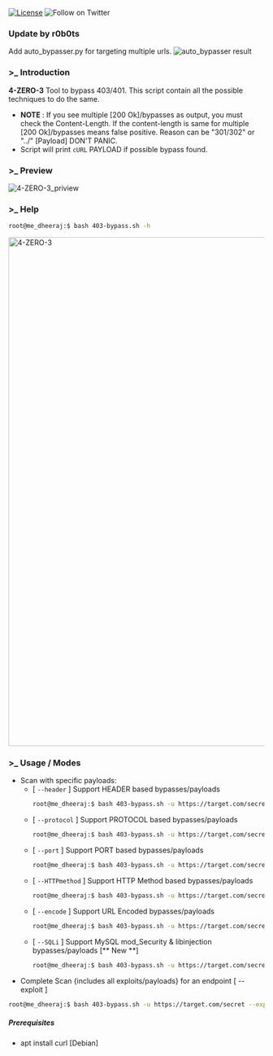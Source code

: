 [![License](https://img.shields.io/badge/license-MIT-_red.svg)](https://opensource.org/licenses/MIT)
![Follow on Twitter](https://img.shields.io/twitter/follow/Dheerajmadhukar?style=social)

### Update by r0b0ts
Add auto_bypasser.py for targeting multiple urls.
![auto_bypasser result](https://github.com/user-attachments/assets/010d101e-b337-4878-b213-3dc150c936fa)

### >_ Introduction

**4-ZERO-3**
Tool to bypass 403/401. This script contain all the possible techniques to do the same. 

- **NOTE** : If you see multiple [200 Ok]/bypasses as output, you must check the Content-Length. If the content-length is same for multiple [200 Ok]/bypasses means false positive. Reason can be "301/302" or "../" [Payload] DON'T PANIC.
- Script will print `cURL` PAYLOAD if possible bypass found.

### >_ Preview
![4-ZERO-3_priview](https://github.com/Dheerajmadhukar/4-ZERO-3/blob/main/img/4-ZERO-3_priview.gif)

### >_ Help
```bash
root@me_dheeraj:$ bash 403-bypass.sh -h
```
<img src="img/403-help.png" alt="4-ZERO-3" width="1000px">

### >_ Usage / Modes

- Scan with specific payloads:
  * [ `--header` ] Support HEADER based bypasses/payloads
    ```bash
    root@me_dheeraj:$ bash 403-bypass.sh -u https://target.com/secret --header
    ```
  * [ `--protocol` ] Support PROTOCOL based bypasses/payloads
    ```bash
    root@me_dheeraj:$ bash 403-bypass.sh -u https://target.com/secret --protocol
    ```
  * [ `--port` ] Support PORT based bypasses/payloads
    ```bash
    root@me_dheeraj:$ bash 403-bypass.sh -u https://target.com/secret --port
    ```
  * [ `--HTTPmethod` ] Support HTTP Method based bypasses/payloads
    ```bash
    root@me_dheeraj:$ bash 403-bypass.sh -u https://target.com/secret --HTTPmethod
    ```
  * [ `--encode` ] Support URL Encoded bypasses/payloads
    ```bash
    root@me_dheeraj:$ bash 403-bypass.sh -u https://target.com/secret --encode
    ```
  * [ `--SQLi` ] Support MySQL mod_Security & libinjection bypasses/payloads [** New **]
    ```bash
    root@me_dheeraj:$ bash 403-bypass.sh -u https://target.com/secret --SQLi
    ```
- Complete Scan {includes all exploits/payloads} for an endpoint [ --exploit ]
```bash
root@me_dheeraj:$ bash 403-bypass.sh -u https://target.com/secret --exploit
```

##### Prerequisites
- apt install curl [Debian]
